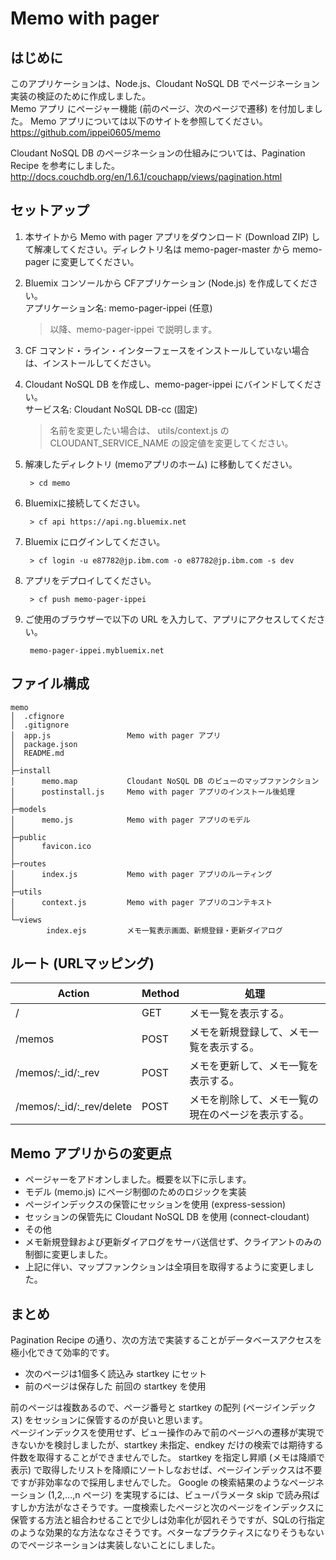 # Memo with pager

## はじめに
このアプリケーションは、Node.js、Cloudant NoSQL DB でページネーション実装の検証のために作成しました。  
Memo アプリ にページャー機能 (前のページ、次のページで遷移) を付加しました。
Memo アプリについては以下のサイトを参照してください。  
<https://github.com/ippei0605/memo>

Cloudant NoSQL DB のページネーションの仕組みについては、Pagination Recipe を参考にしました。
<http://docs.couchdb.org/en/1.6.1/couchapp/views/pagination.html>


## セットアップ
1. 本サイトから Memo with pager アプリをダウンロード (Download ZIP) して解凍してください。ディレクトリ名は memo-pager-master から memo-pager に変更してください。

1. Bluemix コンソールから CFアプリケーション (Node.js) を作成してください。  
アプリケーション名: memo-pager-ippei (任意)  

    > 以降、memo-pager-ippei で説明します。


1. CF コマンド・ライン・インターフェースをインストールしていない場合は、インストールしてください。

1. Cloudant NoSQL DB を作成し、memo-pager-ippei にバインドしてください。  
サービス名: Cloudant NoSQL DB-cc (固定)  

    > 名前を変更したい場合は、 utils/context.js の CLOUDANT_SERVICE_NAME の設定値を変更してください。

1. 解凍したディレクトリ (memoアプリのホーム) に移動してください。

        > cd memo

1. Bluemixに接続してください。

        > cf api https://api.ng.bluemix.net
    

1. Bluemix にログインしてください。

        > cf login -u e87782@jp.ibm.com -o e87782@jp.ibm.com -s dev

1. アプリをデプロイしてください。

        > cf push memo-pager-ippei

1. ご使用のブラウザーで以下の URL を入力して、アプリにアクセスしてください。

        memo-pager-ippei.mybluemix.net


## ファイル構成
    memo
    │  .cfignore
    │  .gitignore
    │  app.js                 Memo with pager アプリ
    │  package.json
    │  README.md
    │  
    ├─install
    │      memo.map           Cloudant NoSQL DB のビューのマップファンクション
    │      postinstall.js     Memo with pager アプリのインストール後処理
    │      
    ├─models
    │      memo.js            Memo with pager アプリのモデル
    │      
    ├─public
    │      favicon.ico
    │      
    ├─routes
    │      index.js           Memo with pager アプリのルーティング
    │      
    ├─utils
    │      context.js         Memo with pager アプリのコンテキスト
    │      
    └─views
            index.ejs         メモ一覧表示画面、新規登録・更新ダイアログ


## ルート (URLマッピング)
|Action|Method|処理|
|---|-----------|-----------|
|/|GET|メモ一覧を表示する。|
|/memos|POST|メモを新規登録して、メモ一覧を表示する。|
|/memos/:_id/:_rev|POST|メモを更新して、メモ一覧を表示する。|
|/memos/:_id/:_rev/delete|POST|メモを削除して、メモ一覧の現在のページを表示する。|


## Memo アプリからの変更点
* ページャーをアドオンしました。概要を以下に示します。
 * モデル (memo.js) にページ制御のためのロジックを実装
 * ページインデックスの保管にセッションを使用 (express-session)
 * セッションの保管先に Cloudant NoSQL DB を使用 (connect-cloudant)
* その他
 * メモ新規登録および更新ダイアログをサーバ送信せず、クライアントのみの制御に変更しました。
 * 上記に伴い、マップファンクションは全項目を取得するように変更しました。


## まとめ
Pagination Recipe の通り、次の方法で実装することがデータベースアクセスを極小化できて効率的です。

* 次のページは1個多く読込み startkey にセット
* 前のページは保存した 前回の startkey を使用

前のページは複数あるので、ページ番号と startkey の配列 (ページインデックス) をセッションに保管するのが良いと思います。  
ページインデックスを使用せず、ビュー操作のみで前のページへの遷移が実現できないかを検討しましたが、startkey 未指定、endkey だけの検索では期待する件数を取得することができませんでした。
startkey を指定し昇順 (メモは降順で表示) で取得したリストを降順にソートしなおせば、ページインデックスは不要ですが非効率なので採用しませんでした。
Google の検索結果のようなページネーション (1,2,...,n ページ) を実現するには、ビューパラメータ skip で読み飛ばすしか方法がなさそうです。一度検索したページと次のページをインデックスに保管する方法と組合わせることで少しは効率化が図れそうですが、SQLの行指定のような効果的な方法ななさそうです。ベターなプラクティスになりそうもないのでページネーションは実装しないことにしました。





